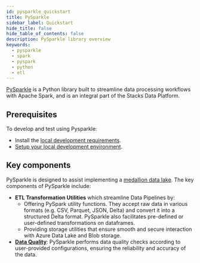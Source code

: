 ```yaml
---
id: pysparkle_quickstart
title: PySparkle
sidebar_label: Quickstart
hide_title: false
hide_table_of_contents: false
description: PySparkle library overview
keywords:
  - pysparkle
  - spark
  - pyspark
  - python
  - etl
---
```


[PySparkle](https://github.com/ensono/stacks-azure-data/tree/main/pysparkle) is a Python library built to streamline data processing workflows with Apache Spark, and is an integral part of the Stacks Data Platform.

## Prerequisites

To develop and test using Pysparkle:

* Install the [local development requirements](../../requirements_data_azure.md#local-development).
* [Setup your local development environment](../../getting_started/dev_quickstart_data_azure.md).

## Key components

PySparkle is designed to assist implementing a [medallion data lake](../etl_intro_data_azure.md#data-pipelines).
The key components of PySparkle include:

- **ETL Transformation Utilities** which streamline Data Pipelines by:
    - Offering PySpark utility functions. They accept raw data in various formats (e.g. CSV, Parquet, JSON, Delta)
    and convert it into a structured Delta format. PySparkle also facilitates pre-defined or user-defined transformations
    on dataframes.
    - Providing storage utilities that ensure smooth and secure interaction with Azure Data Lake and Blob storage.
- **[Data Quality](pysparkle_data_quality.md)**: PySparkle performs data quality checks according to
  user-provided configurations, ensuring the reliability and accuracy of the data.
